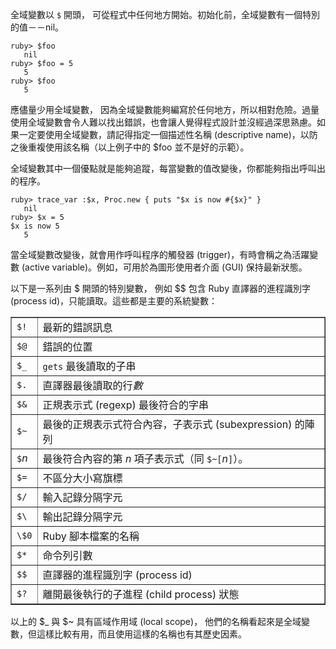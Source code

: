全域變數以 `$` 開頭， 可從程式中任何地方開始。初始化前，全域變數有一個特別的值－－nil。

    ruby> $foo
       nil
    ruby> $foo = 5
       5
    ruby> $foo
       5

應儘量少用全域變數， 因為全域變數能夠編寫於任何地方，所以相對危險。過量使用全域變數會令人難以找出錯誤，也會讓人覺得程式設計並沒經過深思熟慮。如果一定要使用全域變數，請記得指定一個描述性名稱 (descriptive name)，以防之後重複使用該名稱（以上例子中的 $foo 並不是好的示範）。

全域變數其中一個優點就是能夠追蹤，每當變數的值改變後，你都能夠指出呼叫出的程序。

    ruby> trace_var :$x, Proc.new { puts "$x is now #{$x}" }
       nil
    ruby> $x = 5
    $x is now 5
       5

當全域變數改變後，就會用作呼叫程序的觸發器 (trigger)，有時會稱之為活躍變數 (active variable)。例如，可用於為圖形使用者介面 (GUI) 保持最新狀態。

以下是一系列由 $ 開頭的特別變數， 例如 $$ 包含 Ruby 直譯器的進程識別字 (process id)，只能讀取。這些都是主要的系統變數：

<table border="1"><tbody><tr><td><code>$!</code> </td><td> 最新的錯誤訊息 </td></tr>
<tr><td>
<code>$@</code> </td><td> 錯誤的位置 </td></tr>
<tr><td>
<code>$_</code> </td><td> <code>gets</code> 最後讀取的子串 </td></tr>
<tr><td>
<code>$.</code> </td><td> 直譯器最後讀取的行<em>數</em> </td></tr>
<tr><td>
<code>$&amp;</code> </td><td> 正規表示式 (regexp) 最後符合的字串 </td></tr>
<tr><td>
<code>$~</code> </td><td> 最後的正規表示式符合內容，子表示式 (subexpression) 的陣列 </td></tr>
<tr><td>
<code>$</code><em>n</em> </td><td> 最後符合內容的第 <em>n</em> 項子表示式（同 <code>$~[</code><em>n</em><code>]</code>）。</td></tr>
<tr><td>
<code>$=</code> </td><td> 不區分大小寫旗標 </td></tr>
<tr><td>
<code>$/</code> </td><td> 輸入記錄分隔字元 </td></tr>
<tr><td>
<code>$\</code> </td><td> 輸出記錄分隔字元 </td></tr>
<tr><td>
<code>\$0</code> </td><td> Ruby 腳本檔案的名稱 </td></tr>
<tr><td>
<code>$*</code> </td><td> 命令列引數 </td></tr>
<tr><td>
<code>$$</code> </td><td> 直譯器的進程識別字 (process id) </td></tr>
<tr><td>
<code>$?</code> </td><td> 離開最後執行的子進程 (child process) 狀態</td></tr></tbody></table>

以上的 $_ 與 $~ 具有區域作用域 (local scope)， 他們的名稱看起來是全域變數，但這樣比較有用，而且使用這樣的名稱也有其歷史因素。